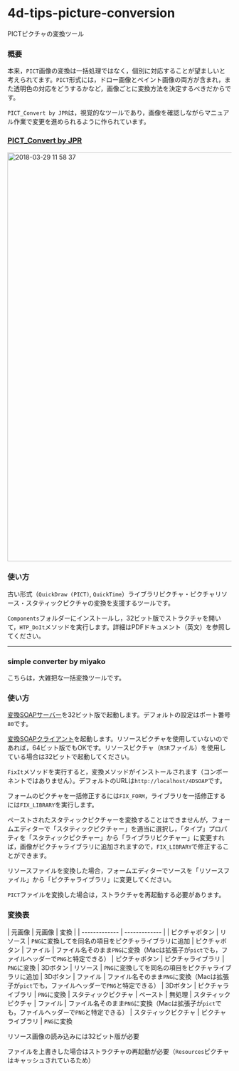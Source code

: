 # 4d-tips-picture-conversion

PICTピクチャの変換ツール

### 概要

本来，``PICT``画像の変換は一括処理ではなく，個別に対応することが望ましいと考えられてます。``PICT``形式には，ドロー画像とペイント画像の両方が含まれ，また透明色の対応をどうするかなど，画像ごとに変換方法を決定するべきだからです。

``PICT_Convert by JPR``は，視覚的なツールであり，画像を確認しながらマニュアル作業で変更を進められるように作られています。

### [PICT_Convert by JPR](https://github.com/4D-JP/4d-tips-picture-conversion/releases/tag/1.0)

<img width="918" alt="2018-03-29 11 58 37" src="https://user-images.githubusercontent.com/10509075/38067652-896ffb64-3348-11e8-9804-3ef7548653cf.png">

### 使い方

古い形式（``QuickDraw (PICT)``, ``QuickTime``）ライブラリピクチャ・ピクチャリソース・スタティックピクチャの変換を支援するツールです。

``Components``フォルダーにインストールし，32ビット版でストラクチャを開いて，``HTP_DoIt``メソッドを実行します。詳細はPDFドキュメント（英文）を参照してください。

---

### simple converter by miyako

こちらは，大雑把な一括変換ツールです。

### 使い方

[変換SOAPサーバー](https://github.com/4D-JP/4d-tips-picture-conversion/releases/tag/1.2)を32ビット版で起動します。デフォルトの設定はポート番号``80``です。

[変換SOAPクライアント](https://github.com/4D-JP/4d-tips-picture-conversion/releases/tag/1.1)を起動します。リソースピクチャを使用していないのであれば，64ビット版でもOKです。リソースピクチャ（``RSR``ファイル）を使用している場合は32ビットで起動してください。

``FixIt``メソッドを実行すると，変換メソッドがインストールされます（コンポーネントではありません）。デフォルトのURLは``http://localhost/4DSOAP``です。

フォームのピクチャを一括修正するには``FIX_FORM``，ライブラリを一括修正するには``FIX_LIBRARY``を実行します。

ペーストされたスタティックピクチャーを変換することはできませんが，フォームエディターで「スタティックピクチャー」を適当に選択し，「タイプ」プロパティを「スタティックピクチャー」から「ライブラリピクチャー」に変更すれば，画像がピクチャライブラリに追加されますので，``FIX_LIBRARY``で修正することができます。

リソースファイルを変換した場合，フォームエディターでソースを「リソースファイル」から「ピクチャライブラリ」に変更してください。

``PICT``ファイルを変換した場合は，ストラクチャを再起動する必要があります。

### 変換表

| 元画像  | 元画像 | 変換 |
| ------------- | ------------- |
| ピクチャボタン | リソース | ``PNG``に変換してを同名の項目をピクチャライブラリに追加
| ピクチャボタン | ファイル | ファイル名そのまま``PNG``に変換（Macは拡張子が``pict``でも，ファイルヘッダーで``PNG``と特定できる）
| ピクチャボタン | ピクチャライブラリ | ``PNG``に変換
| 3Dボタン | リソース | ``PNG``に変換してを同名の項目をピクチャライブラリに追加
| 3Dボタン | ファイル | ファイル名そのまま``PNG``に変換（Macは拡張子が``pict``でも，ファイルヘッダーで``PNG``と特定できる）
| 3Dボタン | ピクチャライブラリ | ``PNG``に変換
| スタティックピクチャ | ペースト | 無処理
| スタティックピクチャ | ファイル | ファイル名そのまま``PNG``に変換（Macは拡張子が``pict``でも，ファイルヘッダーで``PNG``と特定できる）
| スタティックピクチャ | ピクチャライブラリ | ``PNG``に変換

リソース画像の読み込みには32ビット版が必要

ファイルを上書きした場合はストラクチャの再起動が必要（``Resources``ピクチャはキャッシュされているため）
